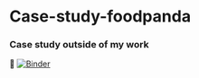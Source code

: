 # Case-study-foodpanda
### Case study outside of my work

👀
[![Binder](https://mybinder.org/badge_logo.svg)](https://mybinder.org/v2/gh/SC92113/Case-study-foodpanda/HEAD)
